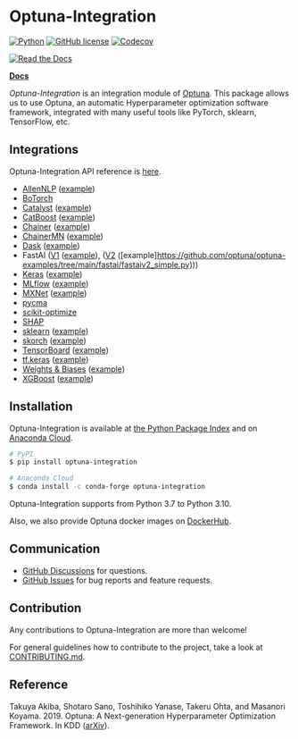 # Optuna-Integration

[![Python](https://img.shields.io/badge/python-3.7%20%7C%203.8%20%7C%203.9%20%7C%203.10%20%7C%203.11-blue)](https://www.python.org)
[![GitHub license](https://img.shields.io/badge/license-MIT-blue.svg)](https://github.com/optuna/optuna-integration)
[![Codecov](https://codecov.io/gh/optuna/optuna-integration/branch/main/graph/badge.svg)](https://codecov.io/gh/optuna/optuna-integration/branch/main)
<!-- [![pypi](https://img.shields.io/pypi/v/optuna.svg)](https://pypi.python.org/pypi/optuna-integration) -->
<!-- [![conda](https://img.shields.io/conda/vn/conda-forge/optuna.svg)](https://anaconda.org/conda-forge/optuna-integration) -->
[![Read the Docs](https://readthedocs.org/projects/optuna-integration/badge/?version=stable)](https://optuna-integration.readthedocs.io/en/stable/)

[**Docs**](https://optuna-integration.readthedocs.io/en/stable/)

*Optuna-Integration* is an integration module of [Optuna](https://github.com/optuna/optuna).
This package allows us to use Optuna, an automatic Hyperparameter optimization software framework,
integrated with many useful tools like PyTorch, sklearn, TensorFlow, etc.

## Integrations

Optuna-Integration API reference is [here](https://optuna-integration.readthedocs.io/en/stable/reference/index.html).

* [AllenNLP](https://optuna-integration.readthedocs.io/en/stable/reference/index.html#allennlp)  ([example](https://github.com/optuna/optuna-examples/tree/main/allennlp))
* [BoTorch](https://optuna-integration.readthedocs.io/en/stable/reference/index.html#botorch)
* [Catalyst](https://optuna-integration.readthedocs.io/en/stable/reference/index.html#catalyst)  ([example](https://github.com/optuna/optuna-examples/blob/main/pytorch/catalyst_simple.py))
* [CatBoost](https://optuna-integration.readthedocs.io/en/stable/reference/index.html#catboost)  ([example](https://github.com/optuna/optuna-examples/blob/main/catboost/catboost_pruning.py))
* [Chainer](https://optuna-integration.readthedocs.io/en/stable/reference/index.html#chainer)  ([example](https://github.com/optuna/optuna-examples/tree/main/chainer/chainer_integration.py))
* [ChainerMN](https://optuna-integration.readthedocs.io/en/stable/reference/index.html#chainermn)  ([example](https://github.com/optuna/optuna-examples/tree/main/chainer/chainermn_simple.py))
* [Dask](https://optuna-integration.readthedocs.io/en/stable/reference/index.html#dask) ([example](https://github.com/optuna/optuna-examples/tree/main/dask/dask_simple.py))
* FastAI ([V1](https://optuna-integration.readthedocs.io/en/stable/reference/index.html#fastaiv1)  ([example](https://github.com/optuna/optuna-examples/tree/main/fastai/fastaiv1_simple.py)), ([V2](https://optuna-integration.readthedocs.io/en/stable/reference/index.html#fastaiv2)  ([example]https://github.com/optuna/optuna-examples/tree/main/fastai/fastaiv2_simple.py)))
* [Keras](https://optuna-integration.readthedocs.io/en/stable/reference/index.html#keras)  ([example](https://github.com/optuna/optuna-examples/tree/main/keras))
* [MLflow](https://optuna-integration.readthedocs.io/en/stable/reference/index.html#mlflow)  ([example](https://github.com/optuna/optuna-examples/blob/main/mlflow/))
* [MXNet](https://optuna-integration.readthedocs.io/en/stable/reference/index.html#mxnet)  ([example](https://github.com/optuna/optuna-examples/tree/main/mxnet))
* [pycma](https://optuna-integration.readthedocs.io/en/stable/reference/index.html#pycma)
* [scikit-optimize](https://optuna-integration.readthedocs.io/en/stable/reference/index.html#skopt)
* [SHAP](https://optuna-integration.readthedocs.io/en/stable/reference/index.html#shap)
* [sklearn](https://optuna-integration.readthedocs.io/en/stable/reference/index.html#sklearn)  ([example](https://github.com/optuna/optuna-examples/tree/main/sklearn/sklearn_optuna_search_cv_simple.py))
* [skorch](https://optuna-integration.readthedocs.io/en/stable/reference/index.html#skorch)  ([example](https://github.com/optuna/optuna-examples/tree/main/pytorch/skorch_simple.py))
* [TensorBoard](https://optuna-integration.readthedocs.io/en/stable/reference/index.html#tensorboard)  ([example](https://github.com/optuna/optuna-examples/tree/main/tensorboard/tensorboard_simple.py))
* [tf.keras](https://optuna-integration.readthedocs.io/en/stable/reference/index.html#tensorflow)  ([example](https://github.com/optuna/optuna-examples/tree/main/tfkeras/tfkeras_integration.py))
* [Weights & Biases](https://optuna-integration.readthedocs.io/en/stable/reference/index.html#wandb)  ([example](https://github.com/optuna/optuna-examples/blob/main/wandb/wandb_integration.py))
* [XGBoost](https://optuna-integration.readthedocs.io/en/stable/reference/index.html#xgboost)  ([example](https://github.com/optuna/optuna-examples/tree/main/xgboost/xgboost_integration.py))

## Installation

Optuna-Integration is available at [the Python Package Index](https://pypi.org/project/optuna-integration/) and on [Anaconda Cloud](https://anaconda.org/conda-forge/optuna-integration).

```bash
# PyPI
$ pip install optuna-integration
```

```bash
# Anaconda Cloud
$ conda install -c conda-forge optuna-integration
```

Optuna-Integration supports from Python 3.7 to Python 3.10.

Also, we also provide Optuna docker images on [DockerHub](https://hub.docker.com/r/optuna/optuna).

## Communication

* [GitHub Discussions] for questions.
* [GitHub Issues] for bug reports and feature requests.

[GitHub Discussions]: https://github.com/optuna/optuna-integration/discussions
[GitHub issues]: https://github.com/optuna/optuna-integration/issues

## Contribution

Any contributions to Optuna-Integration are more than welcome!

For general guidelines how to contribute to the project, take a look at [CONTRIBUTING.md](./CONTRIBUTING.md).

## Reference

Takuya Akiba, Shotaro Sano, Toshihiko Yanase, Takeru Ohta, and Masanori Koyama. 2019.
Optuna: A Next-generation Hyperparameter Optimization Framework. In KDD ([arXiv](https://arxiv.org/abs/1907.10902)).
